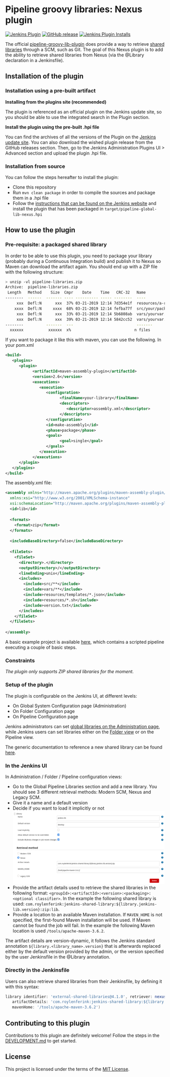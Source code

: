# Pipeline groovy libraries: Nexus plugin

[![Jenkins Plugin](https://img.shields.io/jenkins/plugin/v/pipeline-global-lib-nexus.svg?color=blue)](https://plugins.jenkins.io/pipeline-global-lib-nexus)
[![GitHub release](https://img.shields.io/github/release/jenkinsci/pipeline-global-lib-nexus-plugin.svg?label=release)](https://github.com/jenkinsci/pipeline-global-lib-nexus-plugin/releases/latest)
[![Jenkins Plugin Installs](https://img.shields.io/jenkins/plugin/i/pipeline-global-lib-nexus.svg?color=blue)](https://plugins.jenkins.io/pipeline-global-lib-nexus)

The official [pipeline-groovy-lib-plugin](https://github.com/jenkinsci/pipeline-groovy-lib-plugin/) does provide a way
to retrieve [shared libraries](https://jenkins.io/doc/book/pipeline/shared-libraries/) through a SCM, such as Git.
The goal of this Nexus plugin is to add the ability to retrieve shared libraries from Nexus (via the @Library declaration in a Jenkinsfile).

## Installation of the plugin

### Installation using a pre-built artifact

**Installing from the plugins site (recommended)**

The plugin is referenced as an official plugin on the Jenkins update site, so you should be able to use the integrated
search in the Plugin section.

**Install the plugin using the pre-built .hpi file**

You can find the archives of all the versions of the Plugin on the [Jenkins update site](https://plugins.jenkins.io/pipeline-global-lib-nexus).
You can also download the wished plugin release from the GitHub releases section.
Then, go to the Jenkins Administration Plugins UI > Advanced section and upload the plugin .hpi file.

### Installation from source

You can follow the steps hereafter to install the plugin:

* Clone this repository
* Run `mvn clean package` in order to compile the sources and package them in a .hpi file
* Follow the [instructions that can be found on the Jenkins website](https://jenkins.io/doc/book/managing/plugins/#installing-a-plugin) and install the plugin
  that has been packaged in `target/pipeline-global-lib-nexus.hpi`

## How to use the plugin

### Pre-requisite: a packaged shared library

In order to be able to use this plugin, you need to package your library (probably during a Continuous Integration build) and publish it to Nexus
so Maven can download the artifact again. You should end up with a ZIP file with the following structure:

```bash
> unzip -vl pipeline-libraries.zip
Archive:  pipeline-libraries.zip
 Length   Method    Size  Cmpr    Date    Time   CRC-32   Name
--------  ------  ------- ---- ---------- ----- --------  ----
     xxx  Defl:N      xxx  37% 03-21-2019 12:14 7d354e1f  resources/a-rsc-needed
    xxxx  Defl:N     xxxx  68% 03-21-2019 12:14 fefba77f  src/your/package/YourGroovyClass.groovy
     xxx  Defl:N      xxx  33% 03-21-2019 12:14 5b6808ab  vars/yourvar.groovy
     xxx  Defl:N      xxx  39% 03-21-2019 12:14 5842cc52  vars/yourvar.txt
--------          -------  ---                            -------
  xxxxxx           xxxxxx  x%                            n files
```

If you want to package it like this with maven, you can use the following.
In your pom.xml

```xml
<build>
   <plugins>
      <plugin>
            <artifactId>maven-assembly-plugin</artifactId>
            <version>2.6</version>
            <executions>
               <execution>
                  <configuration>
                        <finalName>your-library</finalName>
                        <descriptors>
                           <descriptor>assembly.xml</descriptor>
                        </descriptors>
                  </configuration>
                  <id>make-assembly1</id>
                  <phase>package</phase>
                  <goals>
                        <goal>single</goal>
                  </goals>
               </execution>
            </executions>
      </plugin>
   </plugins>
</build>
```

The assembly.xml file:

```xml
<assembly xmlns="http://maven.apache.org/plugins/maven-assembly-plugin/assembly/1.1.3"
  xmlns:xsi="http://www.w3.org/2001/XMLSchema-instance"
  xsi:schemaLocation="http://maven.apache.org/plugins/maven-assembly-plugin/assembly/1.1.3 http://maven.apache.org/xsd/assembly-1.1.3.xsd">
  <id>lib</id>

  <formats>
    <format>zip</format>
  </formats>

  <includeBaseDirectory>false</includeBaseDirectory>

  <fileSets>
    <fileSet>
      <directory>.</directory>
      <outputDirectory>/</outputDirectory>
      <lineEnding>unix</lineEnding>
      <includes>
        <include>src/**</include>
        <include>vars/**</include>
        <include>resources/templates/*.json</include>
        <include>resources/*.sh</include>
        <include>version.txt</include>
      </includes>
    </fileSet>
  </fileSets>

</assembly>
```

A basic example project is available [here](https://github.com/rlenferink/jenkins-shared-library-example), which
contains a scripted pipeline executing a couple of basic steps.

### Constraints

*The plugin only supports ZIP shared libraries for the moment.*

### Setup of the plugin

The plugin is configurable on the Jenkins UI, at different levels:

* On Global System Configuration page (Administration)
* On Folder Configuration page
* On Pipeline Configuration page

Jenkins administrators can set [global libraries on the Administration page](https://jenkins.io/doc/book/pipeline/shared-libraries/#global-shared-libraries), 
while Jenkins users can set libraries either on the [Folder view](https://jenkins.io/doc/book/pipeline/shared-libraries/#folder-level-shared-libraries) or on 
the Pipeline view.

The generic documentation to reference a new shared library can be found [here](https://jenkins.io/doc/book/pipeline/shared-libraries/#using-libraries).

### In the Jenkins UI

In Administration / Folder / Pipeline configuration views:

* Go to the Global Pipeline Libraries section and add a new library. You should see 3 different retrieval methods: Modern SCM, Nexus and Legacy SCM.
* Give it a name and a default version
* Decide if you want to load it implicitly or not
![Administration UI](doc/NexusRetrievalSettings.png)
* Provide the artifact details used to retrieve the shared libraries in the following format: `<groupId>:<artifactId>:<version>:<packaging>:<optional classifier>`. 
  In the example the following shared library is used: `com.roylenferink:jenkins-shared-library:${library.jenkins-lib.version}:zip:lib`.
* Provide a location to an available Maven installation. If `MAVEN_HOME` is not specified, the first-found
  Maven installation will be used. If Maven cannot be found the job will fail.
  In the example the following Maven location is used `/tools/apache-maven-3.6.2`.

The artifact details are version-dynamic, it follows the Jenkins standard annotation `${library.<library_name>.version}` that is afterwards replaced either by the 
default version provided by the admin, or the version specified by the user Jenkinsfile in the @Library annotation.

### Directly in the Jenkinsfile

Users can also retrieve shared libraries from their Jenkinsfile, by defining it with this syntax:

```groovy
library identifier: 'external-shared-libraries@4.1.0', retriever: nexus(
   artifactDetails: 'com.roylenferink:jenkins-shared-library:${library.external-shared-libraries.version}:zip:lib',
   mavenHome: '/tools/apache-maven-3.6.2')
```

## Contributing to this plugin

Contributions to this plugin are definitely welcome! Follow the steps in the [DEVELOPMENT.md](./DEVELOPMENT.md)
to get started.

## License

This project is licensed under the terms of the [MIT License](LICENSE).

